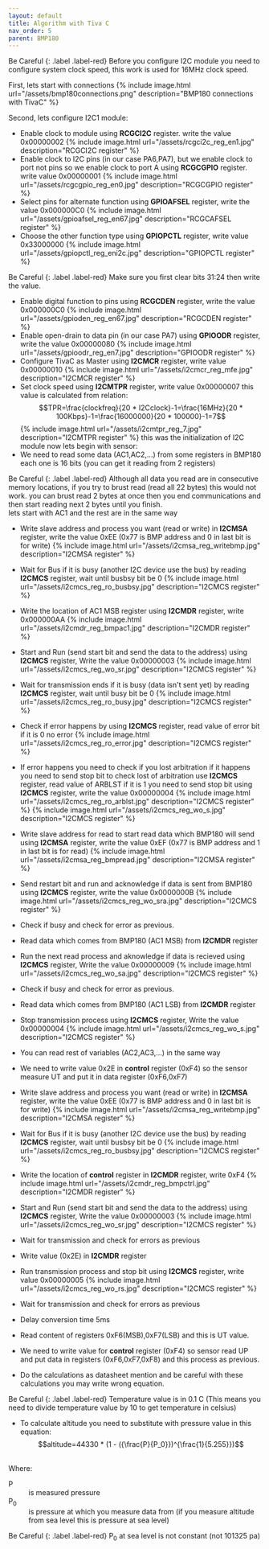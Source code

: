 ```yaml
---
layout: default
title: Algorithm with Tiva C
nav_order: 5
parent: BMP180
---
```


Be Careful
{: .label .label-red}
Before you configure I2C module you need to configure system clock speed, this work is used for 16MHz clock speed.

First, lets start with connections
{% include image.html url="/assets/bmp180connections.png" description="BMP180 connections with TivaC" %}

Second, lets configure I2C1 module:
* Enable clock to module using **RCGCI2C** register. write the value 0x00000002 
{% include image.html url="/assets/rcgci2c_reg_en1.jpg" description="RCGCI2C register" %}
* Enable clock to I2C pins (in our case PA6,PA7), but we enable clock to port not pins so we enable clock to port A using **RCGCGPIO** register. write value 0x00000001
{% include image.html url="/assets/rcgcgpio_reg_en0.jpg" description="RCGCGPIO register" %}
* Select pins for alternate function using **GPIOAFSEL** register, write the value 0x000000C0
{% include image.html url="/assets/gpioafsel_reg_en67.jpg" description="RCGCAFSEL register" %}
* Choose the other function type using **GPIOPCTL** register, write value 0x33000000
{% include image.html url="/assets/gpiopctl_reg_eni2c.jpg" description="GPIOPCTL register" %}

Be Careful
{: .label .label-red}
Make sure you first clear bits 31:24 then write the value.
* Enable digital function to pins using **RCGCDEN** register, write the value 0x000000C0
{% include image.html url="/assets/gpioden_reg_en67.jpg" description="RCGCDEN register" %}
* Enable open-drain to data pin (in our case PA7) using **GPIOODR** register, write the value 0x00000080
{% include image.html url="/assets/gpioodr_reg_en7.jpg" description="GPIOODR register" %}
* Configure TivaC as Master using **I2CMCR** register, write value 0x00000010
{% include image.html url="/assets/i2cmcr_reg_mfe.jpg" description="I2CMCR register" %}
* Set clock speed using **I2CMTPR** register, write value 0x00000007 this value is calculated from relation:
<span>$$TPR=\frac{clockfreq}{20 * I2Cclock}-1=\frac{16MHz}{20 * 100Kbps}-1=\frac{16000000}{20 * 100000}-1=7$$</span>
{% include image.html url="/assets/i2cmtpr_reg_7.jpg" description="I2CMTPR register" %}
this was the initialization of I2C module now lets begin with sensor:
* We need to read some data (AC1,AC2,...) from some registers in BMP180 each one is 16 bits (you can get it reading from 2 registers)

Be Careful
{: .label .label-red}
Although all data you read are in consecutive memory locations, if you try to brust read (read all 22 bytes) this would not work. you can brust read 2 bytes at once then you end communications and then start reading next 2 bytes until you finish.
<br>
lets start with AC1 and the rest are in the same way
* Write slave address and process you want (read or write) in **I2CMSA** register, write the value 0xEE (0x77 is BMP address and 0 in last bit is for write)
{% include image.html url="/assets/i2cmsa_reg_writebmp.jpg" description="I2CMSA register" %}
* Wait for Bus if it is busy (another I2C device use the bus) by reading **I2CMCS** register, wait until busbsy bit be 0
{% include image.html url="/assets/i2cmcs_reg_ro_busbsy.jpg" description="I2CMCS register" %}
* Write the location of AC1 MSB register using **I2CMDR** register, write 0x000000AA
{% include image.html url="/assets/i2cmdr_reg_bmpac1.jpg" description="I2CMDR register" %}
* Start and Run (send start bit and send the data to the address) using **I2CMCS** register, Write the value 0x00000003
{% include image.html url="/assets/i2cmcs_reg_wo_sr.jpg" description="I2CMCS register" %}
* Wait for transmission ends if it is busy (data isn't sent yet) by reading **I2CMCS** register, wait until busy bit be 0
{% include image.html url="/assets/i2cmcs_reg_ro_busy.jpg" description="I2CMCS register" %}
* Check if error happens by using **I2CMCS** register, read value of error bit if it is 0 no error
{% include image.html url="/assets/i2cmcs_reg_ro_error.jpg" description="I2CMCS register" %}
* If error happens you need to check if you lost arbitration if it happens you need to send stop bit to check lost of arbitration use **I2CMCS** register, read value of ARBLST if it is 1 you need to send stop bit using **I2CMCS** register, write the value 0x00000004
{% include image.html url="/assets/i2cmcs_reg_ro_arblst.jpg" description="I2CMCS register" %}
{% include image.html url="/assets/i2cmcs_reg_wo_s.jpg" description="I2CMCS register" %}
* Write slave address for read to start read data which BMP180 will send using **I2CMSA** register, write the value 0xEF (0x77 is BMP address and 1 in last bit is for read)
{% include image.html url="/assets/i2cmsa_reg_bmpread.jpg" description="I2CMSA register" %}
* Send restart bit and run and acknowledge if data is sent from BMP180 using **I2CMCS** register, write the value 0x0000000B
{% include image.html url="/assets/i2cmcs_reg_wo_sra.jpg" description="I2CMCS register" %}
* Check if busy and check for error as previous.
* Read data which comes from BMP180 (AC1 MSB) from **I2CMDR** register
* Run the next read process and aknowledge if data is recieved using **I2CMCS** register, Write the value 0x00000009
{% include image.html url="/assets/i2cmcs_reg_wo_sa.jpg" description="I2CMCS register" %}
* Check if busy and check for error as previous.
* Read data which comes from BMP180 (AC1 LSB) from **I2CMDR** register
* Stop transmission process using **I2CMCS** register, Write the value 0x00000004
{% include image.html url="/assets/i2cmcs_reg_wo_s.jpg" description="I2CMCS register" %}

* You can read rest of variables (AC2,AC3,...) in the same way

* We need to write value 0x2E in **control** register (0xF4) so the sensor measure UT and put it in data register (0xF6,0xF7)
* Write slave address and process you want (read or write) in **I2CMSA** register, write the value 0xEE (0x77 is BMP address and 0 in last bit is for write)
{% include image.html url="/assets/i2cmsa_reg_writebmp.jpg" description="I2CMSA register" %}
* Wait for Bus if it is busy (another I2C device use the bus) by reading **I2CMCS** register, wait until busbsy bit be 0
{% include image.html url="/assets/i2cmcs_reg_ro_busbsy.jpg" description="I2CMCS register" %}
* Write the location of **control** register in **I2CMDR** register, write 0xF4
{% include image.html url="/assets/i2cmdr_reg_bmpctrl.jpg" description="I2CMDR register" %}
* Start and Run (send start bit and send the data to the address) using **I2CMCS** register, Write the value 0x00000003
{% include image.html url="/assets/i2cmcs_reg_wo_sr.jpg" description="I2CMCS register" %}
* Wait for transmission and check for errors as previous
* Write value (0x2E) in **I2CMDR** register 
* Run transmission process and stop bit using **I2CMCS** register, write value 0x00000005
{% include image.html url="/assets/i2cmcs_reg_wo_rs.jpg" description="I2CMCS register" %}
* Wait for transmission and check for errors as previous
* Delay conversion time 5ms
* Read content of registers 0xF6(MSB),0xF7(LSB) and this is UT value.
* We need to write value for **control** register (0xF4) so sensor read UP and put data in registers (0xF6,0xF7,0xF8) and this process as previous.
* Do the calculations as datasheet mention and be careful with these calculations you may write wrong equation.

Be Careful
{: .label .label-red}
Temperature value is in 0.1 C (This means you need to divide temperature value by 10 to get temperature in celsius) 

* To calculate altitude you need to substitute with pressure value in this equation:
<span>$$altitude=44330 * (1 - ({\frac{P}{P_0}})^{\frac{1}{5.255}})$$</span>
<br>
Where:
<dl>
	<dt>P</dt>
	<dd>is measured pressure</dd>
	<dt>P<sub>0</sub></dt>
	<dd>is pressure at which you measure data from (if you measure altitude from sea level this is pressure at sea level)</dd>
</dl>

Be Careful
{: .label .label-red}
P<sub>0</sub> at sea level is not constant (not 101325 pa)


<script type="text/javascript" async
  src="https://cdnjs.cloudflare.com/ajax/libs/mathjax/2.7.5/MathJax.js?config=TeX-MML-AM_CHTML">
</script>
